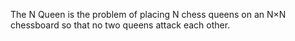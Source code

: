 The N Queen is the problem of placing N chess queens on an N×N chessboard so that no two queens attack each other.
